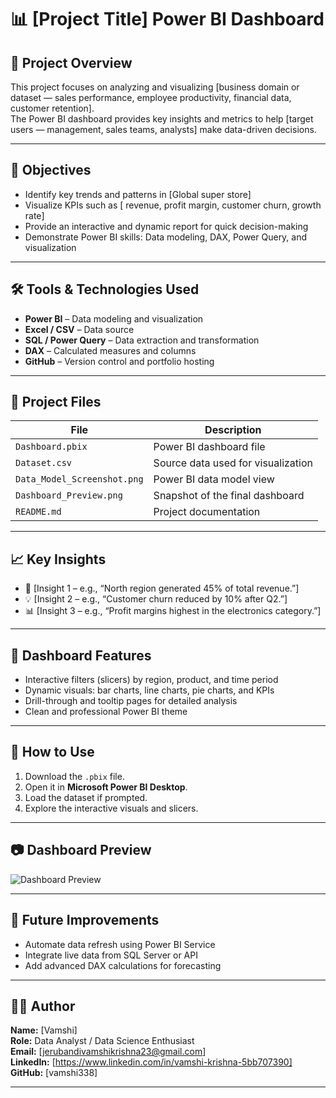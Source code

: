 # 📊 [Project Title] Power BI Dashboard

## 🧠 Project Overview
This project focuses on analyzing and visualizing [business domain or dataset —  sales performance, employee productivity, financial data, customer retention].  
The Power BI dashboard provides key insights and metrics to help [target users —  management, sales teams, analysts] make data-driven decisions.

---

## 🎯 Objectives
- Identify key trends and patterns in [Global super store]
- Visualize KPIs such as [ revenue, profit margin, customer churn, growth rate]
- Provide an interactive and dynamic report for quick decision-making
- Demonstrate Power BI skills: Data modeling, DAX, Power Query, and visualization

---

## 🛠️ Tools & Technologies Used
- **Power BI** – Data modeling and visualization  
- **Excel / CSV** – Data source  
- **SQL / Power Query** – Data extraction and transformation  
- **DAX** – Calculated measures and columns  
- **GitHub** – Version control and portfolio hosting  

---

## 📂 Project Files
| File | Description |
|------|--------------|
| `Dashboard.pbix` | Power BI dashboard file |
| `Dataset.csv` | Source data used for visualization |
| `Data_Model_Screenshot.png` | Power BI data model view |
| `Dashboard_Preview.png` | Snapshot of the final dashboard |
| `README.md` | Project documentation |

---

## 📈 Key Insights
- 🧩 [Insight 1 – e.g., “North region generated 45% of total revenue.”]  
- 💡 [Insight 2 – e.g., “Customer churn reduced by 10% after Q2.”]  
- 📊 [Insight 3 – e.g., “Profit margins highest in the electronics category.”]  

---

## 🧩 Dashboard Features
- Interactive filters (slicers) by region, product, and time period  
- Dynamic visuals: bar charts, line charts, pie charts, and KPIs  
- Drill-through and tooltip pages for detailed analysis  
- Clean and professional Power BI theme  

---

## 🚀 How to Use
1. Download the `.pbix` file.  
2. Open it in **Microsoft Power BI Desktop**.  
3. Load the dataset if prompted.  
4. Explore the interactive visuals and slicers.  

---

## 📷 Dashboard Preview
![Dashboard Preview]("Dashboard_Preview.png")

---

## 💬 Future Improvements
- Automate data refresh using Power BI Service  
- Integrate live data from SQL Server or API  
- Add advanced DAX calculations for forecasting  

---

## 👨‍💻 Author
**Name:** [Vamshi]  
**Role:** Data Analyst / Data Science Enthusiast  
**Email:** [jerubandivamshikrishna23@gmail.com]  
**LinkedIn:** [https://www.linkedin.com/in/vamshi-krishna-5bb707390]  
**GitHub:** [vamshi338]



---

